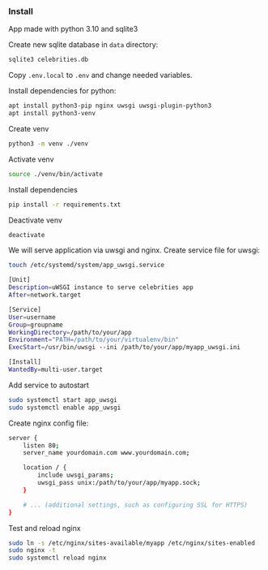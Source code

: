 ### Install
App made with python 3.10 and sqlite3

Create new sqlite database in `data` directory:
```bash
sqlite3 celebrities.db
```

Copy `.env.local` to `.env` and change needed variables.

Install dependencies for python:
```bash
apt install python3-pip nginx uwsgi uwsgi-plugin-python3
apt install python3-venv
```

Create venv
```bash
python3 -m venv ./venv
```

Activate venv
```bash
source ./venv/bin/activate
```

Install dependencies
```bash
pip install -r requirements.txt
```

Deactivate venv
```bash
deactivate
```
We will serve application via uwsgi and nginx. 
Create service file for uwsgi:
```bash
touch /etc/systemd/system/app_uwsgi.service

[Unit]
Description=uWSGI instance to serve celebrities app
After=network.target

[Service]
User=username
Group=groupname
WorkingDirectory=/path/to/your/app
Environment="PATH=/path/to/your/virtualenv/bin"
ExecStart=/usr/bin/uwsgi --ini /path/to/your/app/myapp_uwsgi.ini

[Install]
WantedBy=multi-user.target
```

Add service to autostart
```bash
sudo systemctl start app_uwsgi
sudo systemctl enable app_uwsgi
```

Create nginx config file:
```bash
server {
    listen 80;
    server_name yourdomain.com www.yourdomain.com;

    location / {
        include uwsgi_params;
        uwsgi_pass unix:/path/to/your/app/myapp.sock;
    }

    # ... (additional settings, such as configuring SSL for HTTPS)
}
```
Test and reload nginx
```bash
sudo ln -s /etc/nginx/sites-available/myapp /etc/nginx/sites-enabled
sudo nginx -t
sudo systemctl reload nginx
```